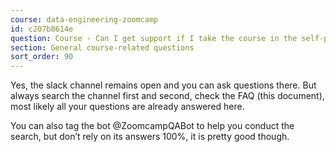 ```yaml
---
course: data-engineering-zoomcamp
id: c207b8614e
question: Course - Can I get support if I take the course in the self-paced mode?
section: General course-related questions
sort_order: 90
---
```


Yes, the slack channel remains open and you can ask questions there. But always search the channel first and second, check the FAQ (this document), most likely all your questions are already answered here.

You can also tag the bot @ZoomcampQABot to help you conduct the search, but don’t rely on its answers 100%, it is pretty good though.

